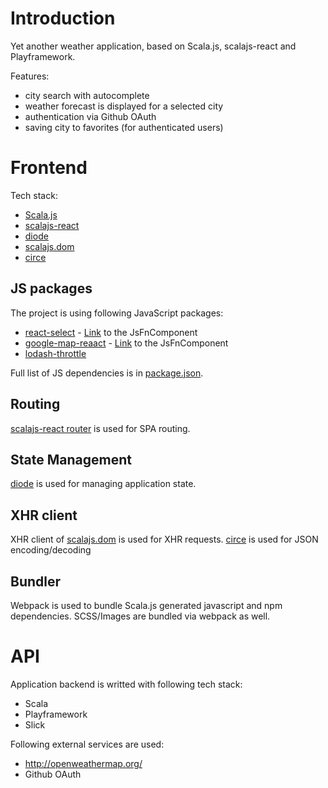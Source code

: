 # Introduction

Yet another weather application, based on Scala.js, scalajs-react and Playframework.

Features:
 - city search with autocomplete
 - weather forecast is displayed for a selected city 
 - authentication via Github OAuth
 - saving city to favorites (for authenticated users) 
 
# Frontend

Tech stack:
 - [Scala.js](https://github.com/scala-js/scala-js)
 - [scalajs-react](https://github.com/japgolly/scalajs-react)
 - [diode](https://github.com/suzaku-io/diode)
 - [scalajs.dom](https://github.com/scala-js/scala-js-dom)
 - [circe](https://circe.github.io/circe/)
 

## JS packages

The project is using following JavaScript packages:

- [react-select](https://github.com/JedWatson/react-select) - [Link](https://github.com/malaman/scala-weather-app/blob/master/frontend/src/main/scala/weatherApp/components/Select.scala) to the JsFnComponent
- [google-map-reaact](https://github.com/istarkov/google-map-react) - [Link](https://github.com/malaman/scala-weather-app/blob/master/frontend/src/main/scala/weatherApp/components/GoogleMaps.scala) to the JsFnComponent
- [lodash-throttle](https://github.com/lodash/lodash)

Full list of JS dependencies is in [package.json](https://github.com/malaman/scala-weather-app/blob/master/frontend/package.json).

## Routing

[scalajs-react router](https://github.com/japgolly/scalajs-react/blob/master/doc/ROUTER.md) is used for SPA routing.

## State Management

[diode](https://github.com/suzaku-io/diode) is used for managing application state.

## XHR client

XHR client of [scalajs.dom](https://github.com/scala-js/scala-js-dom) is used for XHR requests.
[circe](https://github.com/circe/circe) is used for JSON encoding/decoding

## Bundler 

Webpack is used to bundle Scala.js generated javascript and npm dependencies.
SCSS/Images are bundled via webpack as well.

# API

Application backend is writted with following tech stack:
 - Scala
 - Playframework
 - Slick

 Following external services are used:
  - http://openweathermap.org/
  - Github OAuth  
